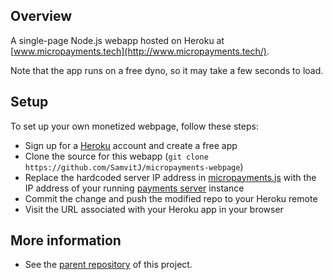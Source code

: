 Overview
-----------------

A single-page Node.js webapp hosted on Heroku at [www.micropayments.tech](http://www.micropayments.tech/).  

Note that the app runs on a free dyno, so it may take a few seconds to load.


Setup
-----------------

To set up your own monetized webpage, follow these steps:
- Sign up for a [Heroku](https://www.heroku.com/) account and create a free app
- Clone the source for this webapp (`git clone https://github.com/SamvitJ/micropayments-webpage`)
- Replace the hardcoded server IP address in [micropayments.js](https://github.com/SamvitJ/micropayments-webpage/blob/master/js/micropayments.js#L6) with the IP address of your running [payments server](https://github.com/SamvitJ/21BC-server) instance
- Commit the change and push the modified repo to your Heroku remote
- Visit the URL associated with your Heroku app in your browser


More information
-----------------
- See the [parent repository](https://github.com/SamvitJ/Bitcoin-micropayments) of this project.
